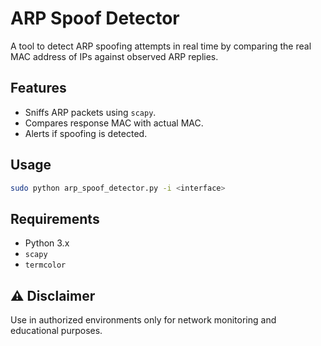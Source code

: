 # ARP Spoof Detector

A tool to detect ARP spoofing attempts in real time by comparing the real MAC address of IPs against observed ARP replies.

## Features
- Sniffs ARP packets using `scapy`.
- Compares response MAC with actual MAC.
- Alerts if spoofing is detected.

## Usage
```bash
sudo python arp_spoof_detector.py -i <interface>
```

## Requirements
- Python 3.x
- `scapy`
- `termcolor`

## ⚠️ Disclaimer
Use in authorized environments only for network monitoring and educational purposes.